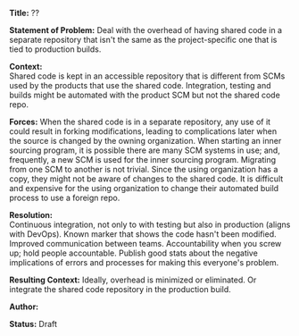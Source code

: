 **Title:** ??  

**Statement of Problem:** Deal with the overhead of having shared code in a separate repository that isn't the same as the project-specific one that is tied to production builds.   

**Context:**   
Shared code is kept in an accessible repository that is different from SCMs used by the products that use the shared code. Integration, testing and builds might be automated with the product SCM but not the shared code repo. 

**Forces:**
When the shared code is in a separate repository, any use of it could result in forking modifications, leading to complications later when the source is changed by the owning organization. When starting an inner sourcing program, it is possible there are many SCM systems in use; and, frequently, a new SCM is used for the inner sourcing program. Migrating from one SCM to another is not trivial. Since the using organization has a copy, they might not be aware of changes to the shared code. It is difficult and expensive for the using organization to change their automated build process to use a foreign repo.   

**Resolution:**   
Continuous integration, not only to with testing but also in production (aligns with DevOps). Known marker that shows the code hasn't been modified. Improved communication between teams. Accountability when you screw up; hold people accountable. Publish good stats about the negative implications of errors and processes for making this everyone's problem.  

**Resulting Context:**
Ideally, overhead is minimized or eliminated. Or integrate the shared code repository in the production build.  

**Author:**  

**Status:** Draft  
